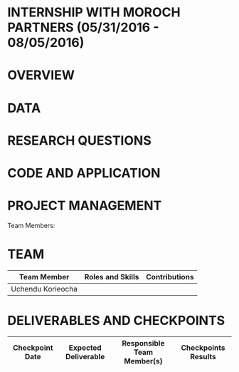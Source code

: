 # INTERNSHIP WITH MOROCH PARTNERS (05/31/2016 - 08/05/2016)


# OVERVIEW


# DATA


# RESEARCH QUESTIONS


# CODE AND APPLICATION


# PROJECT MANAGEMENT
  Team Members:


# TEAM
| Team Member | Roles and Skills | Contributions |
| ----------- | ---------------- | ------------- |
| Uchendu Korieocha |            |               |


# DELIVERABLES AND CHECKPOINTS
| Checkpoint Date | Expected Deliverable | Responsible Team Member(s) | Checkpoints Results |
| --------------- | -------------------- | -------------------------- | ------------------- |